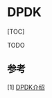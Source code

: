 # DPDK

[TOC]



TODO



## 参考

[1] [DPDK介绍](https://blog.csdn.net/growing_up_/article/details/124323725)

